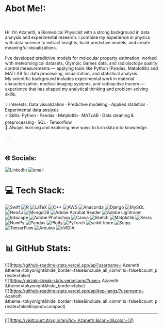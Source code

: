 # Abot Me!:
<br><br>Hi! I’m Azaneth, a Biomedical Physicist with a strong background in data analysis and experimental research. I combine my experience in physics with data science to extract insights, build predictive models, and create meaningful visualizations.<br><br>I’ve developed predictive models for molecular property estimation, worked with meteorological datasets, Olympic Games data, and radioisotope quality control measurements — applying tools like Python (Pandas, Matplotlib) and MATLAB for data processing, visualization, and statistical analysis.<br>My scientific background includes experimental work in material characterization, medical imaging systems, and radioactive tracers — experience that has shaped my analytical thinking and problem-solving skills.<br><br>💡 Interests: Data visualization · Predictive modeling · Applied statistics · Experimental data analysis<br>⚡ Skills: Python · Pandas · Matplotlib · MATLAB · Data cleaning & preprocessing · SQL · Tensorflow<br>🌱 Always learning and exploring new ways to turn data into knowledge.<br><br>---<br><br>


## 🌐 Socials:
[![LinkedIn](https://img.shields.io/badge/LinkedIn-%230077B5.svg?logo=linkedin&logoColor=white)](https://linkedin.com/in/www.linkedin.com/in/azanethgonzalez) [![email](https://img.shields.io/badge/Email-D14836?logo=gmail&logoColor=white)](mailto:azanethgonzalezd@gmail.com) 

# 💻 Tech Stack:
![Swift](https://img.shields.io/badge/swift-F54A2A?style=for-the-badge&logo=swift&logoColor=white) ![R](https://img.shields.io/badge/r-%23276DC3.svg?style=for-the-badge&logo=r&logoColor=white) ![LaTeX](https://img.shields.io/badge/latex-%23008080.svg?style=for-the-badge&logo=latex&logoColor=white) ![C++](https://img.shields.io/badge/c++-%2300599C.svg?style=for-the-badge&logo=c%2B%2B&logoColor=white) ![AWS](https://img.shields.io/badge/AWS-%23FF9900.svg?style=for-the-badge&logo=amazon-aws&logoColor=white) ![Anaconda](https://img.shields.io/badge/Anaconda-%2344A833.svg?style=for-the-badge&logo=anaconda&logoColor=white) ![Django](https://img.shields.io/badge/django-%23092E20.svg?style=for-the-badge&logo=django&logoColor=white) ![MySQL](https://img.shields.io/badge/mysql-4479A1.svg?style=for-the-badge&logo=mysql&logoColor=white) ![Neo4J](https://img.shields.io/badge/Neo4j-008CC1?style=for-the-badge&logo=neo4j&logoColor=white) ![MongoDB](https://img.shields.io/badge/MongoDB-%234ea94b.svg?style=for-the-badge&logo=mongodb&logoColor=white) ![Adobe Acrobat Reader](https://img.shields.io/badge/Adobe%20Acrobat%20Reader-EC1C24.svg?style=for-the-badge&logo=Adobe%20Acrobat%20Reader&logoColor=white) ![Adobe Lightroom](https://img.shields.io/badge/Adobe%20Lightroom-31A8FF.svg?style=for-the-badge&logo=Adobe%20Lightroom&logoColor=white) ![Inkscape](https://img.shields.io/badge/Inkscape-e0e0e0?style=for-the-badge&logo=inkscape&logoColor=080A13) ![Adobe Photoshop](https://img.shields.io/badge/adobe%20photoshop-%2331A8FF.svg?style=for-the-badge&logo=adobe%20photoshop&logoColor=white) ![Canva](https://img.shields.io/badge/Canva-%2300C4CC.svg?style=for-the-badge&logo=Canva&logoColor=white) ![Sketch](https://img.shields.io/badge/Sketch-FFB387?style=for-the-badge&logo=sketch&logoColor=black) ![Matplotlib](https://img.shields.io/badge/Matplotlib-%23ffffff.svg?style=for-the-badge&logo=Matplotlib&logoColor=black) ![Keras](https://img.shields.io/badge/Keras-%23D00000.svg?style=for-the-badge&logo=Keras&logoColor=white) ![NumPy](https://img.shields.io/badge/numpy-%23013243.svg?style=for-the-badge&logo=numpy&logoColor=white) ![Pandas](https://img.shields.io/badge/pandas-%23150458.svg?style=for-the-badge&logo=pandas&logoColor=white) ![Plotly](https://img.shields.io/badge/Plotly-%233F4F75.svg?style=for-the-badge&logo=plotly&logoColor=white) ![PyTorch](https://img.shields.io/badge/PyTorch-%23EE4C2C.svg?style=for-the-badge&logo=PyTorch&logoColor=white) ![scikit-learn](https://img.shields.io/badge/scikit--learn-%23F7931E.svg?style=for-the-badge&logo=scikit-learn&logoColor=white) ![Scipy](https://img.shields.io/badge/SciPy-%230C55A5.svg?style=for-the-badge&logo=scipy&logoColor=%white) ![TensorFlow](https://img.shields.io/badge/TensorFlow-%23FF6F00.svg?style=for-the-badge&logo=TensorFlow&logoColor=white) ![Arduino](https://img.shields.io/badge/-Arduino-00979D?style=for-the-badge&logo=Arduino&logoColor=white) ![nVIDIA](https://img.shields.io/badge/nVIDIA-%2376B900.svg?style=for-the-badge&logo=nVIDIA&logoColor=white)
# 📊 GitHub Stats:
![](https://github-readme-stats.vercel.app/api?username= Azaneth &theme=tokyonight&hide_border=false&include_all_commits=false&count_private=false)<br/>
![](https://nirzak-streak-stats.vercel.app/?user= Azaneth &theme=tokyonight&hide_border=false)<br/>
![](https://github-readme-stats.vercel.app/api/top-langs/?username= Azaneth &theme=tokyonight&hide_border=false&include_all_commits=false&count_private=false&layout=compact)

---
[![](https://visitcount.itsvg.in/api?id= Azaneth &icon=0&color=12)](https://visitcount.itsvg.in)

<!-- Proudly created with GPRM ( https://gprm.itsvg.in ) -->
